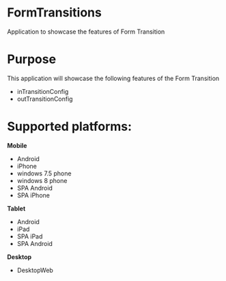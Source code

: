 FormTransitions
==================

Application to showcase the features of Form Transition


# Purpose
This application will showcase the following features of the Form Transition

* inTransitionConfig
* outTransitionConfig

# Supported platforms:
**Mobile**
 * Android
 * iPhone
 * windows 7.5 phone
 * windows 8 phone
 * SPA Android
 * SPA iPhone
 
**Tablet** 
 * Android
 * iPad
 * SPA iPad
 * SPA Android
 
**Desktop**
 * DesktopWeb
